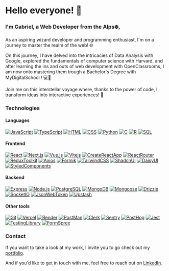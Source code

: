 # Hello everyone! 👋

### I'm Gabriel, a Web Developer from the Alps❄️,

As an aspiring wizard developer and programming enthusiast, I'm on a journey to master the realm of the web! 🌐

On this journey, I have delved into the intricacies of Data Analysis with Google, explored the fundamentals of computer science with Harvard, and after learning the ins and outs of web development with OpenClassrooms, I am now onto mastering them trough a Bachelor's Degree with MyDigitalSchool ! 💻🎉

Join me on this interstellar voyage where, thanks to the power of code, I transform ideas into interactive experiences! 🚀

### Technologies
#### Languages
[![JavaScript](https://img.shields.io/badge/Javascript-F7DF1E?style=for-the-badge&logo=javascript&logoColor=000)](https://developer.mozilla.org/docs/Web/JavaScript)
[![TypeScript](https://img.shields.io/badge/Typescript-3178C6?style=for-the-badge&logo=typescript&logoColor=FFF)](https://www.typescriptlang.org/)
[![HTML](https://img.shields.io/badge/HTML-E34F26?style=for-the-badge&logo=html5&logoColor=FFF)](https://developer.mozilla.org/docs/Web/HTML)
[![CSS](https://img.shields.io/badge/CSS-264DE4?style=for-the-badge&logo=css3&logoColor=FFF)](https://developer.mozilla.org/docs/Web/CSS)
[![Python](https://img.shields.io/badge/Python-FFE873?style=for-the-badge&logo=python&logoColor=000)](https://www.python.org/)
[![C](https://img.shields.io/badge/C-6295CB?style=for-the-badge&logo=C&logoColor=FFF)](https://en.wikipedia.org/wiki/C_(programming_language))
[![R](https://img.shields.io/badge/R-B6B7BC?style=for-the-badge&logo=R&logoColor=000)](https://www.r-project.org/)
[![SQL](https://img.shields.io/badge/SQL-F2922C?style=for-the-badge&logo=mysql&logoColor=FFF)](https://developer.mozilla.org/docs/Glossary/SQL)

#### Frontend
[![React](https://img.shields.io/badge/React-149ECA?style=for-the-badge&logo=react&logoColor=FFF)](https://react.dev/)
[![Next.js](https://img.shields.io/badge/Next.js-000?style=for-the-badge&logo=nextdotjs&logoColor=FFF)](https://nextjs.org/)
[![Vue.js](https://img.shields.io/badge/Vue.js-42D392?style=for-the-badge&logo=vuedotjs&logoColor=FFF)](https://vuejs.org/)
[![Vitejs](https://img.shields.io/badge/Vitejs-AA4DFE?style=for-the-badge&logo=vite&logoColor=FFF)](https://vitejs.dev/)
[![CreateReactApp](https://img.shields.io/badge/Create_React_App-09D3AC?style=for-the-badge&logo=createreactapp&logoColor=FFF)](https://create-react-app.dev/)
[![ReactRouter](https://img.shields.io/badge/React_Router-F44250?style=for-the-badge&logo=reactrouter&logoColor=FFF)](https://reactrouter.com/en/main)
[![ReduxToolkit](https://img.shields.io/badge/Redux_Toolkit-BA8FFF?style=for-the-badge&logo=redux&logoColor=FFF)](https://redux-toolkit.js.org/)
[![Axios](https://img.shields.io/badge/Axios-671DDF?style=for-the-badge&logo=axios&logoColor=FFF)](https://axios-http.com/)
[![Formik](https://img.shields.io/badge/Formik-172B4D?style=for-the-badge&logo=formik&logoColor=FFF)](https://formik.org/)
[![TailwindCSS](https://img.shields.io/badge/TailwindCSS-38BDF8?style=for-the-badge&logo=tailwindcss&logoColor=FFF)](https://tailwindcss.com/)
[![ShadcnUI](https://img.shields.io/badge/ShadcnUI-000?style=for-the-badge&logo=shadcnui&logoColor=FFF)](https://ui.shadcn.com/)
[![DaisyUI](https://img.shields.io/badge/Daisy_UI-FF9903?style=for-the-badge&logo=daisyui&logoColor=FFF)](https://daisyui.com/)
[![StyledComponents](https://img.shields.io/badge/Styled_Components-FA96DE?style=for-the-badge&logo=styledcomponents&logoColor=000)](https://styled-components.com/)

#### Backend
[![Express](https://img.shields.io/badge/Express-FCFCFC?style=for-the-badge&logo=express&logoColor=000)](https://expressjs.com/)
[![Node.js](https://img.shields.io/badge/Node.js-3F873F?style=for-the-badge&logo=nodedotjs&logoColor=FFF)](https://nodejs.org/en)
[![PostgreSQL](https://img.shields.io/badge/PostgreSQL-336791?style=for-the-badge&logo=postgresql&logoColor=FFF)](https://www.postgresql.org/)
[![MongoDB](https://img.shields.io/badge/MongoDB-00ED64?style=for-the-badge&logo=mongodb&logoColor=FFF)](https://www.mongodb.com/)
[![Mongoose](https://img.shields.io/badge/Mongoose-A03333?style=for-the-badge&logo=mongoose&logoColor=FFF)](https://mongoosejs.com/)
[![Drizzle](https://img.shields.io/badge/Drizzle-C5F74F?style=for-the-badge&logo=drizzle&logoColor=000)](https://orm.drizzle.team/)
[![SocketIO](https://img.shields.io/badge/Socket.IO-25C2A0?style=for-the-badge&logo=socketdotio&logoColor=FFF)](https://socket.io/)
[![JsonWebToken](https://img.shields.io/badge/JWT-00B9F1?style=for-the-badge&logo=jsonwebtokens&logoColor=FFF)](https://jwt.io/)
[![Upstash](https://img.shields.io/badge/Upstash-6EE7B7?style=for-the-badge&logo=upstash&logoColor=000)](https://upstash.com/)

#### Other tools
[![Git](https://img.shields.io/badge/Git-f54d27?style=for-the-badge&logo=git&logoColor=FFF)](https://git-scm.com/)
[![Vercel](https://img.shields.io/badge/Vercel-000?style=for-the-badge&logo=vercel&logoColor=FFF)](https://vercel.com/)
[![Render](https://img.shields.io/badge/Render-8A05FF?style=for-the-badge&logo=render&logoColor=FFF)](https://render.com/)
[![PostMan](https://img.shields.io/badge/Postman-FF7430?style=for-the-badge&logo=postman&logoColor=FFF)](https://www.postman.com/)
[![Clerk](https://img.shields.io/badge/Clerk-654BF6?style=for-the-badge&logo=clerk&logoColor=FFF)](https://clerk.com/)
[![Sentry](https://img.shields.io/badge/Sentry-E1567C?style=for-the-badge&logo=sentry&logoColor=fff)](https://sentry.io/welcome/)
[![PostHog](https://img.shields.io/badge/PostHog-126EF8?style=for-the-badge&logo=posthog&logoColor=fff)](https://posthog.com/)
[![Jest](https://img.shields.io/badge/Jest-15C213?style=for-the-badge&logo=jest&logoColor=FFF)](https://jestjs.io/)
[![TestingLibrary](https://img.shields.io/badge/Testing_Library-FC4444?style=for-the-badge&logo=testinglibrary&logoColor=FFF)](https://testing-library.com/)
[![FormSpree](https://img.shields.io/badge/Form_Spree-CE0C25?style=for-the-badge&logo=formspree&logoColor=FFF)](https://formspree.io/)

### Contact

If you want to take a look at my work, I invite you to go check out my [portfolio](https://gwartelle.github.io/MyPortfolio/).

And if you'd like to get in touch with me, feel free to reach out on [LinkedIn](https://www.linkedin.com/in/gabriel-wartelle/).
